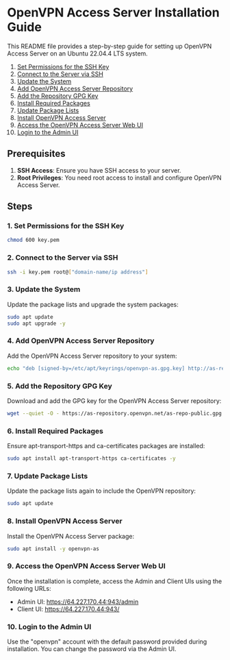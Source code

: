 # OpenVPN Access Server Installation Guide

This README file provides a step-by-step guide for setting up OpenVPN Access Server on an Ubuntu 22.04.4 LTS system.

1. [Set Permissions for the SSH Key](#1-set-permissions-for-the-ssh-key)
2. [Connect to the Server via SSH](#2-connect-to-the-server-via-ssh)
3. [Update the System](#3-update-the-system)
4. [Add OpenVPN Access Server Repository](#4-add-openvpn-access-server-repository)
5. [Add the Repository GPG Key](#5-add-the-repository-gpg-key)
6. [Install Required Packages](#6-install-required-packages)
7. [Update Package Lists](#7-update-package-lists)
8. [Install OpenVPN Access Server](#8-install-openvpn-access-server)
9. [Access the OpenVPN Access Server Web UI](#9-access-the-openvpn-access-server-web-ui)
10. [Login to the Admin UI](#10-login-to-the-admin-ui)

## Prerequisites

1. **SSH Access**: Ensure you have SSH access to your server.
2. **Root Privileges**: You need root access to install and configure OpenVPN Access Server.

## Steps

### 1. Set Permissions for the SSH Key

```bash
chmod 600 key.pem
```

### 2. Connect to the Server via SSH

```bash
ssh -i key.pem root@["domain-name/ip address"]
```

### 3. Update the System

Update the package lists and upgrade the system packages:

```bash
sudo apt update
sudo apt upgrade -y
```

### 4. Add OpenVPN Access Server Repository

Add the OpenVPN Access Server repository to your system:

```bash
echo "deb [signed-by=/etc/apt/keyrings/openvpn-as.gpg.key] http://as-repository.openvpn.net/as/debian $(lsb_release -cs) main" | sudo tee /etc/apt/sources.list.d/openvpn-as.list
```

### 5. Add the Repository GPG Key

Download and add the GPG key for the OpenVPN Access Server repository:

```bash
wget --quiet -O - https://as-repository.openvpn.net/as-repo-public.gpg | sudo tee /etc/apt/keyrings/openvpn-as.gpg.key
```

### 6. Install Required Packages

Ensure apt-transport-https and ca-certificates packages are installed:

```bash
sudo apt install apt-transport-https ca-certificates -y
```

### 7. Update Package Lists

Update the package lists again to include the OpenVPN repository:

```bash
sudo apt update
```

### 8. Install OpenVPN Access Server

Install the OpenVPN Access Server package:

```bash
sudo apt install -y openvpn-as
```

### 9. Access the OpenVPN Access Server Web UI

Once the installation is complete, access the Admin and Client UIs using the following URLs:

- Admin UI: https://64.227.170.44:943/admin
- Client UI: https://64.227.170.44:943/

### 10. Login to the Admin UI

Use the "openvpn" account with the default password provided during installation. You can change the password via the Admin UI.
